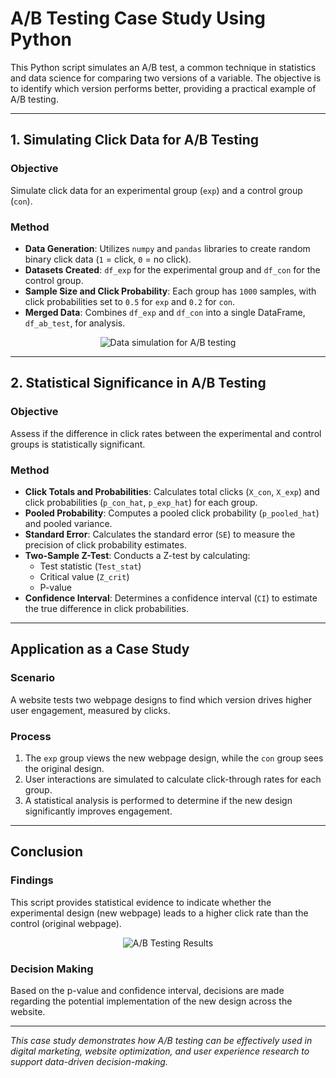 # A/B Testing Case Study Using Python

This Python script simulates an A/B test, a common technique in statistics and data science for comparing two versions of a variable. The objective is to identify which version performs better, providing a practical example of A/B testing.

---

## 1. Simulating Click Data for A/B Testing

### Objective
Simulate click data for an experimental group (`exp`) and a control group (`con`).

### Method
- **Data Generation**: Utilizes `numpy` and `pandas` libraries to create random binary click data (`1` = click, `0` = no click).
- **Datasets Created**: `df_exp` for the experimental group and `df_con` for the control group.
- **Sample Size and Click Probability**: Each group has `1000` samples, with click probabilities set to `0.5` for `exp` and `0.2` for `con`.
- **Merged Data**: Combines `df_exp` and `df_con` into a single DataFrame, `df_ab_test`, for analysis.

<p align="center">
  <img src="https://github.com/TatevKaren/CaseStudies/assets/76843403/7b754602-d3a7-42ad-961c-9e9b276aa9ed" alt="Data simulation for A/B testing">
</p>

---

## 2. Statistical Significance in A/B Testing

### Objective
Assess if the difference in click rates between the experimental and control groups is statistically significant.

### Method
- **Click Totals and Probabilities**: Calculates total clicks (`X_con`, `X_exp`) and click probabilities (`p_con_hat`, `p_exp_hat`) for each group.
- **Pooled Probability**: Computes a pooled click probability (`p_pooled_hat`) and pooled variance.
- **Standard Error**: Calculates the standard error (`SE`) to measure the precision of click probability estimates.
- **Two-Sample Z-Test**: Conducts a Z-test by calculating:
  - Test statistic (`Test_stat`)
  - Critical value (`Z_crit`)
  - P-value
- **Confidence Interval**: Determines a confidence interval (`CI`) to estimate the true difference in click probabilities.

---

## Application as a Case Study

### Scenario
A website tests two webpage designs to find which version drives higher user engagement, measured by clicks.

### Process
1. The `exp` group views the new webpage design, while the `con` group sees the original design.
2. User interactions are simulated to calculate click-through rates for each group.
3. A statistical analysis is performed to determine if the new design significantly improves engagement.

---

## Conclusion

### Findings
This script provides statistical evidence to indicate whether the experimental design (new webpage) leads to a higher click rate than the control (original webpage).

<p align="center">
  <img src="https://github.com/TatevKaren/CaseStudies/assets/76843403/a8ada9b2-4fe2-4381-875f-199d7a9a9c22" alt="A/B Testing Results">
</p>

### Decision Making
Based on the p-value and confidence interval, decisions are made regarding the potential implementation of the new design across the website.

---

*This case study demonstrates how A/B testing can be effectively used in digital marketing, website optimization, and user experience research to support data-driven decision-making.*
